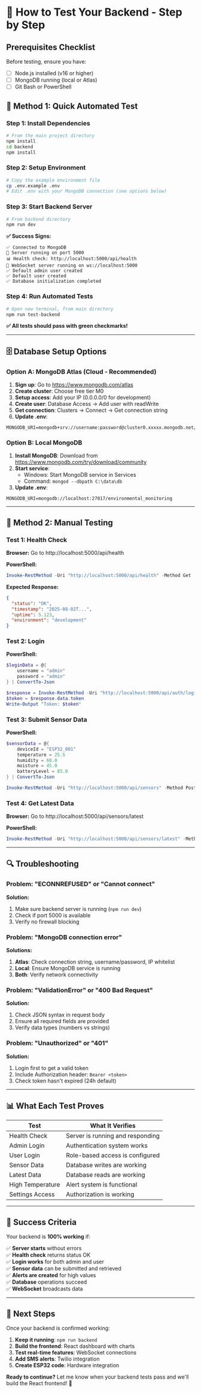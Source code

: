 # 🔧 How to Test Your Backend - Step by Step

## Prerequisites Checklist
Before testing, ensure you have:
- [ ] Node.js installed (v16 or higher)
- [ ] MongoDB running (local or Atlas)
- [ ] Git Bash or PowerShell

## 🚀 Method 1: Quick Automated Test

### Step 1: Install Dependencies
```bash
# From the main project directory
npm install
cd backend
npm install
```

### Step 2: Setup Environment
```bash
# Copy the example environment file
cp .env.example .env
# Edit .env with your MongoDB connection (see options below)
```

### Step 3: Start Backend Server
```bash
# From backend directory
npm run dev
```

**✅ Success Signs:**
```
✅ Connected to MongoDB
🚀 Server running on port 5000
📊 Health check: http://localhost:5000/api/health
🔌 WebSocket server running on ws://localhost:5000
✅ Default admin user created
✅ Default user created
✅ Database initialization completed
```

### Step 4: Run Automated Tests
```bash
# Open new terminal, from main directory
npm run test-backend
```

**✅ All tests should pass with green checkmarks!**

---

## 🗄️ Database Setup Options

### Option A: MongoDB Atlas (Cloud - Recommended)
1. **Sign up**: Go to https://www.mongodb.com/atlas
2. **Create cluster**: Choose free tier M0
3. **Setup access**: Add your IP (0.0.0.0/0 for development)
4. **Create user**: Database Access → Add user with readWrite
5. **Get connection**: Clusters → Connect → Get connection string
6. **Update .env**:
```env
MONGODB_URI=mongodb+srv://username:password@cluster0.xxxxx.mongodb.net/environmental_monitoring
```

### Option B: Local MongoDB
1. **Install MongoDB**: Download from https://www.mongodb.com/try/download/community
2. **Start service**: 
   - Windows: Start MongoDB service in Services
   - Command: `mongod --dbpath C:\data\db`
3. **Update .env**:
```env
MONGODB_URI=mongodb://localhost:27017/environmental_monitoring
```

---

## 🧪 Method 2: Manual Testing

### Test 1: Health Check
**Browser:** Go to http://localhost:5000/api/health

**PowerShell:**
```powershell
Invoke-RestMethod -Uri "http://localhost:5000/api/health" -Method Get
```

**Expected Response:**
```json
{
  "status": "OK",
  "timestamp": "2025-08-02T...",
  "uptime": 5.123,
  "environment": "development"
}
```

### Test 2: Login
**PowerShell:**
```powershell
$loginData = @{
    username = "admin"
    password = "admin"
} | ConvertTo-Json

$response = Invoke-RestMethod -Uri "http://localhost:5000/api/auth/login" -Method Post -Body $loginData -ContentType "application/json"
$token = $response.data.token
Write-Output "Token: $token"
```

### Test 3: Submit Sensor Data
**PowerShell:**
```powershell
$sensorData = @{
    deviceId = "ESP32_001"
    temperature = 25.5
    humidity = 60.0
    moisture = 45.0
    batteryLevel = 85.0
} | ConvertTo-Json

Invoke-RestMethod -Uri "http://localhost:5000/api/sensors" -Method Post -Body $sensorData -ContentType "application/json"
```

### Test 4: Get Latest Data
**Browser:** Go to http://localhost:5000/api/sensors/latest

**PowerShell:**
```powershell
Invoke-RestMethod -Uri "http://localhost:5000/api/sensors/latest" -Method Get
```

---

## 🔍 Troubleshooting

### Problem: "ECONNREFUSED" or "Cannot connect"
**Solution:**
1. Make sure backend server is running (`npm run dev`)
2. Check if port 5000 is available
3. Verify no firewall blocking

### Problem: "MongoDB connection error"
**Solutions:**
1. **Atlas**: Check connection string, username/password, IP whitelist
2. **Local**: Ensure MongoDB service is running
3. **Both**: Verify network connectivity

### Problem: "ValidationError" or "400 Bad Request"
**Solution:**
1. Check JSON syntax in request body
2. Ensure all required fields are provided
3. Verify data types (numbers vs strings)

### Problem: "Unauthorized" or "401"
**Solution:**
1. Login first to get a valid token
2. Include Authorization header: `Bearer <token>`
3. Check token hasn't expired (24h default)

---

## 📊 What Each Test Proves

| Test | What It Verifies |
|------|------------------|
| Health Check | Server is running and responding |
| Admin Login | Authentication system works |
| User Login | Role-based access is configured |
| Sensor Data | Database writes are working |
| Latest Data | Database reads are working |
| High Temperature | Alert system is functional |
| Settings Access | Authorization is working |

---

## 🎯 Success Criteria

Your backend is **100% working** if:

✅ **Server starts** without errors  
✅ **Health check** returns status OK  
✅ **Login works** for both admin and user  
✅ **Sensor data** can be submitted and retrieved  
✅ **Alerts are created** for high values  
✅ **Database** operations succeed  
✅ **WebSocket** broadcasts data  

---

## 🚀 Next Steps

Once your backend is confirmed working:

1. **Keep it running**: `npm run backend`
2. **Build the frontend**: React dashboard with charts
3. **Test real-time features**: WebSocket connections
4. **Add SMS alerts**: Twilio integration
5. **Create ESP32 code**: Hardware integration

**Ready to continue?** Let me know when your backend tests pass and we'll build the React frontend! 🚀
